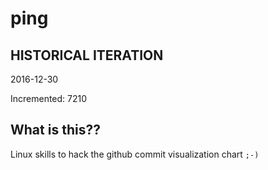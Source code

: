 # ping

## HISTORICAL ITERATION
2016-12-30

Incremented: 7210

## What is this?? 
Linux skills to hack the github commit visualization chart `;-)`
